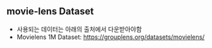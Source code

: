 ## movie-lens Dataset
- 사용되는 데이터는 아래의 출처에서 다운받아야함
- Movielens 1M Dataset: https://grouplens.org/datasets/movielens/
